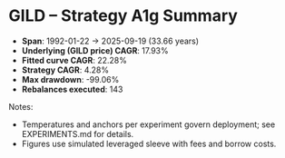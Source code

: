 # GILD – Strategy A1g Summary

- **Span**: 1992-01-22 → 2025-09-19 (33.66 years)
- **Underlying (GILD price) CAGR**: 17.93%
- **Fitted curve CAGR**: 22.28%
- **Strategy CAGR**: 4.28%
- **Max drawdown**: -99.06%
- **Rebalances executed**: 143

Notes:

- Temperatures and anchors per experiment govern deployment; see EXPERIMENTS.md for details.
- Figures use simulated leveraged sleeve with fees and borrow costs.

